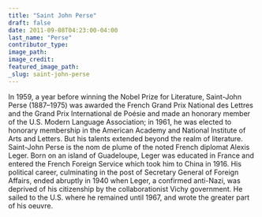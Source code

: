 ```yaml
---
title: "Saint John Perse"
draft: false
date: 2011-09-08T04:23:00-04:00
last_name: "Perse"
contributor_type:
image_path:
image_credit:
featured_image_path:
_slug: saint-john-perse
---
```


In 1959, a year before winning the Nobel Prize for Literature, Saint-John Perse (1887–1975) was awarded the French Grand Prix National des Lettres and the Grand Prix International de Poésie and made an honorary member of the U.S. Modern Language Association; in 1961, he was elected to honorary membership in the American Academy and National Institute of Arts and Letters. But his talents extended beyond the realm of literature. Saint-John Perse is the nom de plume of the noted French diplomat Alexis Leger. Born on an island of Guadeloupe, Leger was educated in France and entered the French Foreign Service which took him to China in 1916. His political career, culminating in the post of Secretary General of Foreign Affairs, ended abruptly in 1940 when Leger, a confirmed anti-Nazi, was deprived of his citizenship by the collaborationist Vichy government. He sailed to the U.S. where he remained until 1967, and wrote the greater part of his oeuvre.

